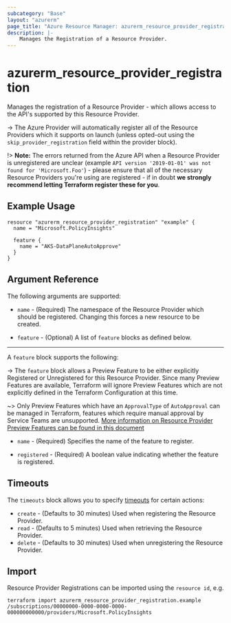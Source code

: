 ```yaml
---
subcategory: "Base"
layout: "azurerm"
page_title: "Azure Resource Manager: azurerm_resource_provider_registration"
description: |-
    Manages the Registration of a Resource Provider.
---
```


# azurerm_resource_provider_registration

Manages the registration of a Resource Provider - which allows access to the API's supported by this Resource Provider.

-> The Azure Provider will automatically register all of the Resource Providers which it supports on launch (unless opted-out using the `skip_provider_registration` field within the provider block).

!> **Note:** The errors returned from the Azure API when a Resource Provider is unregistered are unclear (example `API version '2019-01-01' was not found for 'Microsoft.Foo'`) - please ensure that all of the necessary Resource Providers you're using are registered - if in doubt **we strongly recommend letting Terraform register these for you**.

## Example Usage

```hcl
resource "azurerm_resource_provider_registration" "example" {
  name = "Microsoft.PolicyInsights"
  
  feature {
    name = "AKS-DataPlaneAutoApprove"
  }
}
```

## Argument Reference

The following arguments are supported:

* `name` - (Required) The namespace of the Resource Provider which should be registered. Changing this forces a new resource to be created.

* `feature` - (Optional) A list of `feature` blocks as defined below.

---

A `feature` block supports the following:

-> The `feature` block allows a Preview Feature to be either explicitly Registered or Unregistered for this Resource Provider. Since many Preview Features are available, Terraform will ignore Preview Features which are not explicitly defined in the Terraform Configuration at this time.

~> Only Preview Features which have an `ApprovalType` of `AutoApproval` can be managed in Terraform, features which require manual approval by Service Teams are unsupported. [More information on Resource Provider Preview Features can be found in this document](https://docs.microsoft.com/en-us/rest/api/resources/features)

* `name` - (Required) Specifies the name of the feature to register.

* `registered` - (Required) A boolean value indicating whether the feature is registered.

## Timeouts

The `timeouts` block allows you to specify [timeouts](https://www.terraform.io/docs/configuration/resources.html#timeouts) for certain actions:

* `create` - (Defaults to 30 minutes) Used when registering the Resource Provider.
* `read` - (Defaults to 5 minutes) Used when retrieving the Resource Provider.
* `delete` - (Defaults to 30 minutes) Used when unregistering the Resource Provider.

## Import

Resource Provider Registrations can be imported using the `resource id`, e.g.

```shell
terraform import azurerm_resource_provider_registration.example /subscriptions/00000000-0000-0000-0000-000000000000/providers/Microsoft.PolicyInsights
```
